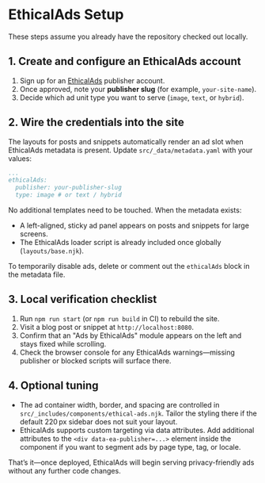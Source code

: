 # EthicalAds Setup

These steps assume you already have the repository checked out locally.

## 1. Create and configure an EthicalAds account

1. Sign up for an [EthicalAds](https://www.ethicalads.io/) publisher account.
2. Once approved, note your **publisher slug** (for example, `your-site-name`).
3. Decide which ad unit type you want to serve (`image`, `text`, or `hybrid`).

## 2. Wire the credentials into the site

The layouts for posts and snippets automatically render an ad slot when EthicalAds
metadata is present. Update `src/_data/metadata.yaml` with your values:

```yaml
...
ethicalAds:
  publisher: your-publisher-slug
  type: image # or text / hybrid
```

No additional templates need to be touched. When the metadata exists:

- A left-aligned, sticky ad panel appears on posts and snippets for large screens.
- The EthicalAds loader script is already included once globally (`layouts/base.njk`).

To temporarily disable ads, delete or comment out the `ethicalAds` block in the
metadata file.

## 3. Local verification checklist

1. Run `npm run start` (or `npm run build` in CI) to rebuild the site.
2. Visit a blog post or snippet at `http://localhost:8080`.
3. Confirm that an "Ads by EthicalAds" module appears on the left and stays fixed
   while scrolling.
4. Check the browser console for any EthicalAds warnings—missing publisher or
   blocked scripts will surface there.

## 4. Optional tuning

- The ad container width, border, and spacing are controlled in
  `src/_includes/components/ethical-ads.njk`. Tailor the styling there if the
  default 220 px sidebar does not suit your layout.
- EthicalAds supports custom targeting via data attributes. Add additional
  attributes to the `<div data-ea-publisher=...>` element inside the component
  if you want to segment ads by page type, tag, or locale.

That’s it—once deployed, EthicalAds will begin serving privacy-friendly ads
without any further code changes.
